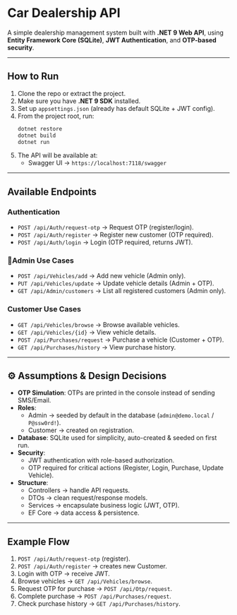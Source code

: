# Car Dealership API

A simple dealership management system built with **.NET 9 Web API**, using **Entity Framework Core (SQLite)**, **JWT Authentication**, and **OTP-based security**.

---

## How to Run

1. Clone the repo or extract the project.
2. Make sure you have **.NET 9 SDK** installed.
3. Set up `appsettings.json` (already has default SQLite + JWT config).
4. From the project root, run:
   ```bash
   dotnet restore
   dotnet build
   dotnet run
   ```
5. The API will be available at:
   - Swagger UI → `https://localhost:7118/swagger`

---

## Available Endpoints

### Authentication

- `POST /api/Auth/request-otp` → Request OTP (register/login).
- `POST /api/Auth/register` → Register new customer (OTP required).
- `POST /api/Auth/login` → Login (OTP required, returns JWT).

### 👨Admin Use Cases

- `POST /api/Vehicles/add` → Add new vehicle (Admin only).
- `PUT /api/Vehicles/update` → Update vehicle details (Admin + OTP).
- `GET /api/Admin/customers` → List all registered customers (Admin only).

### Customer Use Cases

- `GET /api/Vehicles/browse` → Browse available vehicles.
- `GET /api/Vehicles/{id}` → View vehicle details.
- `POST /api/Purchases/request` → Purchase a vehicle (Customer + OTP).
- `GET /api/Purchases/history` → View purchase history.

---

## ⚙️ Assumptions & Design Decisions

- **OTP Simulation**: OTPs are printed in the console instead of sending SMS/Email.
- **Roles**:
  - Admin → seeded by default in the database (`admin@demo.local` / `P@ssw0rd!`).
  - Customer → created on registration.
- **Database**: SQLite used for simplicity, auto-created & seeded on first run.
- **Security**:
  - JWT authentication with role-based authorization.
  - OTP required for critical actions (Register, Login, Purchase, Update Vehicle).
- **Structure**:
  - Controllers → handle API requests.
  - DTOs → clean request/response models.
  - Services → encapsulate business logic (JWT, OTP).
  - EF Core → data access & persistence.

---

## Example Flow

1. `POST /api/Auth/request-otp` (register).
2. `POST /api/Auth/register` → creates new Customer.
3. Login with OTP → receive JWT.
4. Browse vehicles → `GET /api/Vehicles/browse`.
5. Request OTP for purchase → `POST /api/Otp/request`.
6. Complete purchase → `POST /api/Purchases/request`.
7. Check purchase history → `GET /api/Purchases/history`.
